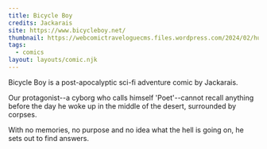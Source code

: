 ```yaml
---
title: Bicycle Boy
credits: Jackarais
site: https://www.bicycleboy.net/
thumbnail: https://webcomictraveloguecms.files.wordpress.com/2024/02/hubbox_bicycle_boy.png
tags:
  - comics
layout: layouts/comic.njk
---
```


Bicycle Boy is a post-apocalyptic sci-fi adventure comic by Jackarais.

Our protagonist--a cyborg who calls himself 'Poet'--cannot recall anything before the day he woke up in the middle of the desert, surrounded by corpses.

With no memories, no purpose and no idea what the hell is going on, he sets out to find answers.